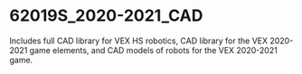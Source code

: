 # 62019S_2020-2021_CAD
Includes full CAD library for VEX HS robotics, CAD library for the VEX 2020-2021 game elements, and CAD models of robots for the VEX 2020-2021 game.
